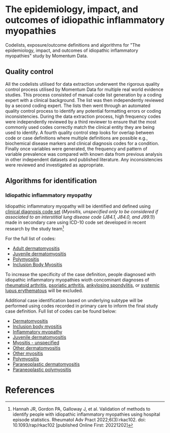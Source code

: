 # The epidemiology, impact, and outcomes of idiopathic inflammatory myopathies
Codelists, exposure/outcome definitions and algorithms for "The epidemiology, impact, and outcomes of idiopathic inflammatory myopathies" study by Momentum Data.

## Quality control
All the codelists utilised for data extraction underwent the rigorous quality control process utilised by Momentum Data for multiple real world evidence studies. This process consisted of manual code list generation by a coding expert with a clinical background. The list was then independently reviewed by a second coding expert. The lists then went through an automated quality control process to identify any potential formatting errors or coding inconsistencies. During the data extraction process, high frequency codes were independently reviewed by a third reviewer to ensure that the most commonly used codes correctly match the clinical entity they are being used to identify. A fourth quality control step looks for overlap between code or case definitions where multiple definitions are possible e.g., biochemical disease markers and clinical diagnosis codes for a condition. Finally once variables were generated, the frequency and pattern of variable prevalence was compared with known data from previous analysis in other independent datasets and published literature. Any inconsistencies were reviewed and investigated as appropriate.

## Algorithms for identification

### Idiopathic inflammatory myopathy
Idiopathic inflammatory myopathy will be identified and defined using [clinical diagnosis code set](https://github.com/MomentumData/Momentum-Data-Codelists/blob/e324df8109e26e9bebd1f891340a12cf711dfa02/Conditions/IIM%20(Idiopathic%20Inflammatory%20Myopathies)/idiopathic_inflammatory_myopathies_ICD10_code_set.csv) (_Myositis, unspecified only to be considered if associated to an interstitial lung disease code (J84.1, J84.0, and J99.1)_) made in secondary care using ICD-10 code set developed in recent research by the study team[^1]

For the full list of codes:
- [Adult dermatomyositis](https://github.com/MomentumData/Momentum-Data-Codelists/blob/e324df8109e26e9bebd1f891340a12cf711dfa02/Conditions/IIM%20(Idiopathic%20Inflammatory%20Myopathies)/Adult%20Dermatomyositis/adult_dermatomyositis_ICD10.csv)
- [Juvenile dermatomyositis](https://github.com/MomentumData/Momentum-Data-Codelists/blob/e324df8109e26e9bebd1f891340a12cf711dfa02/Conditions/IIM%20(Idiopathic%20Inflammatory%20Myopathies)/Juvenile%20Dermatomyositis/juvenile_dermatomyositis_ICD10.csv)
- [Polymyositis](https://github.com/MomentumData/Momentum-Data-Codelists/blob/e324df8109e26e9bebd1f891340a12cf711dfa02/Conditions/IIM%20(Idiopathic%20Inflammatory%20Myopathies)/PM%20(Polymyositis)/polymyositis_ICD10.csv)
- [Inclusion Body Myositis](https://github.com/MomentumData/Momentum-Data-Codelists/blob/e324df8109e26e9bebd1f891340a12cf711dfa02/Conditions/IIM%20(Idiopathic%20Inflammatory%20Myopathies)/IBM%20(Inclusion%20Body%20Myositis)/inclusion_body_myositis_ICD10.csv)

To increase the specificity of the case definition, people diagnosed with idiopathic inflammatory myopathies wioth concominant diagnoses of [rheumatoid arthritis](https://github.com/MomentumData/Momentum-Data-Codelists/tree/e324df8109e26e9bebd1f891340a12cf711dfa02/Conditions/RA%20(Rheumatoid%20Arthritis)), [psoriatic arthritis](https://github.com/MomentumData/Momentum-Data-Codelists/tree/e324df8109e26e9bebd1f891340a12cf711dfa02/Conditions/PsA%20(Psoriatic%20Arthritis)), [ankylosing spondylitis](https://github.com/MomentumData/Momentum-Data-Codelists/tree/e324df8109e26e9bebd1f891340a12cf711dfa02/Conditions/AS%20(Ankylosing%20Spondylitis)), or [systemic lupus erythematous](https://github.com/MomentumData/Momentum-Data-Codelists/tree/e324df8109e26e9bebd1f891340a12cf711dfa02/Conditions/SLE%20(Systemic%20Lupus%20Erythematosus)) will be excluded.

Additional case identification based on underlying subtype will be performed using codes recorded in primary care to inform the final study case definition. Full list of codes can be found below:
- [Dermatomyositis](https://github.com/MomentumData/Momentum-Data-Codelists/tree/e324df8109e26e9bebd1f891340a12cf711dfa02/Conditions/IIM%20(Idiopathic%20Inflammatory%20Myopathies)/DM%20(Dermatomyositis))
- [Inclusion body myositis](https://github.com/MomentumData/Momentum-Data-Codelists/tree/e324df8109e26e9bebd1f891340a12cf711dfa02/Conditions/IIM%20(Idiopathic%20Inflammatory%20Myopathies)/IBM%20(Inclusion%20Body%20Myositis))
- [Inflammatory myopathy](https://github.com/MomentumData/Momentum-Data-Codelists/tree/e324df8109e26e9bebd1f891340a12cf711dfa02/Conditions/IIM%20(Idiopathic%20Inflammatory%20Myopathies)/Inflammatory%20Myopathy)
- [Juvenile dermatomyositis](https://github.com/MomentumData/Momentum-Data-Codelists/tree/e324df8109e26e9bebd1f891340a12cf711dfa02/Conditions/IIM%20(Idiopathic%20Inflammatory%20Myopathies)/Juvenile%20Dermatomyositis)
- [Myositis - unspecified](https://github.com/MomentumData/Momentum-Data-Codelists/tree/e324df8109e26e9bebd1f891340a12cf711dfa02/Conditions/IIM%20(Idiopathic%20Inflammatory%20Myopathies)/Myositis%20-%20Unspecified)
- [Other dermatomyositis](https://github.com/MomentumData/Momentum-Data-Codelists/tree/e324df8109e26e9bebd1f891340a12cf711dfa02/Conditions/IIM%20(Idiopathic%20Inflammatory%20Myopathies)/Other%20Dermatomyositis)
- [Other myositis](https://github.com/MomentumData/Momentum-Data-Codelists/tree/e324df8109e26e9bebd1f891340a12cf711dfa02/Conditions/IIM%20(Idiopathic%20Inflammatory%20Myopathies)/Other%20Myositis)
- [Polymyositis](https://github.com/MomentumData/Momentum-Data-Codelists/tree/e324df8109e26e9bebd1f891340a12cf711dfa02/Conditions/IIM%20(Idiopathic%20Inflammatory%20Myopathies)/PM%20(Polymyositis))
- [Paraneoplastic dermatomyositis](https://github.com/MomentumData/Momentum-Data-Codelists/tree/e324df8109e26e9bebd1f891340a12cf711dfa02/Conditions/IIM%20(Idiopathic%20Inflammatory%20Myopathies)/Paraneoplastic%20Dermatomyositis)
- [Paraneoplastic polymyositis](https://github.com/MomentumData/Momentum-Data-Codelists/tree/e324df8109e26e9bebd1f891340a12cf711dfa02/Conditions/IIM%20(Idiopathic%20Inflammatory%20Myopathies)/Paraneoplastic%20Polymyositis)




















# References
[^1]: Hannah JR, Gordon PA, Galloway J, et al. Validation of methods to identify people with idiopathic inflammatory myopathies using hospital episode statistics. Rheumatol Adv Pract 2022;6(3):rkac102. doi: 10.1093/rap/rkac102 [published Online First: 20221202]



























